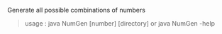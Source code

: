 Generate all possible combinations of numbers 

> usage : java NumGen [number] [directory]
> or java NumGen -help
